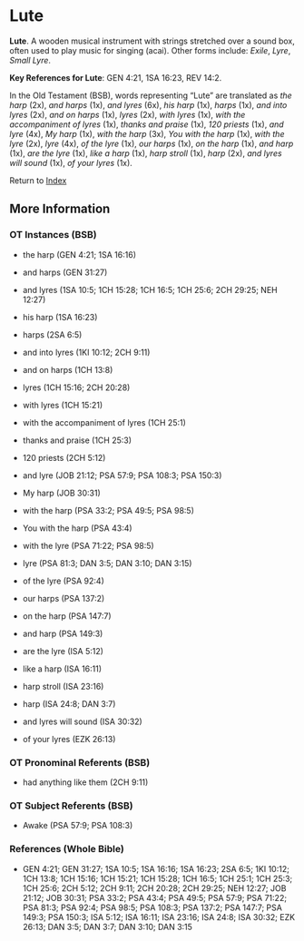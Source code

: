 # Lute
**Lute**. 
A wooden musical instrument with strings stretched over a sound box, often used to play music for singing (acai). 
Other forms include: 
*Exile*, *Lyre*, *Small Lyre*. 


**Key References for Lute**: 
GEN 4:21, 1SA 16:23, REV 14:2. 


In the Old Testament (BSB), words representing “Lute” are translated as 
*the harp* (2x), *and harps* (1x), *and lyres* (6x), *his harp* (1x), *harps* (1x), *and into lyres* (2x), *and on harps* (1x), *lyres* (2x), *with lyres* (1x), *with the accompaniment of lyres* (1x), *thanks and praise* (1x), *120 priests* (1x), *and lyre* (4x), *My harp* (1x), *with the harp* (3x), *You with the harp* (1x), *with the lyre* (2x), *lyre* (4x), *of the lyre* (1x), *our harps* (1x), *on the harp* (1x), *and harp* (1x), *are the lyre* (1x), *like a harp* (1x), *harp stroll* (1x), *harp* (2x), *and lyres will sound* (1x), *of your lyres* (1x). 




Return to [Index](00-Index.md)

## More Information

### OT Instances (BSB)

* the harp (GEN 4:21; 1SA 16:16)

* and harps (GEN 31:27)

* and lyres (1SA 10:5; 1CH 15:28; 1CH 16:5; 1CH 25:6; 2CH 29:25; NEH 12:27)

* his harp (1SA 16:23)

* harps (2SA 6:5)

* and into lyres (1KI 10:12; 2CH 9:11)

* and on harps (1CH 13:8)

* lyres (1CH 15:16; 2CH 20:28)

* with lyres (1CH 15:21)

* with the accompaniment of lyres (1CH 25:1)

* thanks and praise (1CH 25:3)

* 120 priests (2CH 5:12)

* and lyre (JOB 21:12; PSA 57:9; PSA 108:3; PSA 150:3)

* My harp (JOB 30:31)

* with the harp (PSA 33:2; PSA 49:5; PSA 98:5)

* You with the harp (PSA 43:4)

* with the lyre (PSA 71:22; PSA 98:5)

* lyre (PSA 81:3; DAN 3:5; DAN 3:10; DAN 3:15)

* of the lyre (PSA 92:4)

* our harps (PSA 137:2)

* on the harp (PSA 147:7)

* and harp (PSA 149:3)

* are the lyre (ISA 5:12)

* like a harp (ISA 16:11)

* harp stroll (ISA 23:16)

* harp (ISA 24:8; DAN 3:7)

* and lyres will sound (ISA 30:32)

* of your lyres (EZK 26:13)



### OT Pronominal Referents (BSB)

* had anything like them (2CH 9:11)



### OT Subject Referents (BSB)

* Awake (PSA 57:9; PSA 108:3)



### References (Whole Bible)

* GEN 4:21; GEN 31:27; 1SA 10:5; 1SA 16:16; 1SA 16:23; 2SA 6:5; 1KI 10:12; 1CH 13:8; 1CH 15:16; 1CH 15:21; 1CH 15:28; 1CH 16:5; 1CH 25:1; 1CH 25:3; 1CH 25:6; 2CH 5:12; 2CH 9:11; 2CH 20:28; 2CH 29:25; NEH 12:27; JOB 21:12; JOB 30:31; PSA 33:2; PSA 43:4; PSA 49:5; PSA 57:9; PSA 71:22; PSA 81:3; PSA 92:4; PSA 98:5; PSA 108:3; PSA 137:2; PSA 147:7; PSA 149:3; PSA 150:3; ISA 5:12; ISA 16:11; ISA 23:16; ISA 24:8; ISA 30:32; EZK 26:13; DAN 3:5; DAN 3:7; DAN 3:10; DAN 3:15



